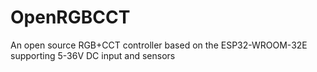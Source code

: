# OpenRGBCCT
An open source RGB+CCT controller based on the ESP32-WROOM-32E supporting 5-36V DC input and sensors 

